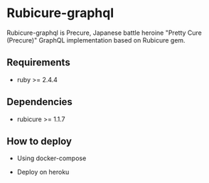 # Rubicure-graphql

Rubicure-graphql is Precure, Japanese battle heroine "Pretty Cure (Precure)" GraphQL implementation based on Rubicure gem.

## Requirements

* ruby >= 2.4.4

## Dependencies

* rubicure >= 1.1.7

## How to deploy

* Using docker-compose

* Deploy on heroku
